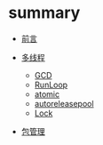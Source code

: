 # summary

* [前言](README.md)


* [多线程]()
  * [GCD](https://github.com/FelixScat/demo_GCD)
  * [RunLoop](https://github.com/FelixScat/demo_Runloop)
  * [atomic](./posts/atomic.md)
  * [autoreleasepool](./posts/autoreleasepool.md)
  * [Lock](./posts/lock.md)


* [包管理]()